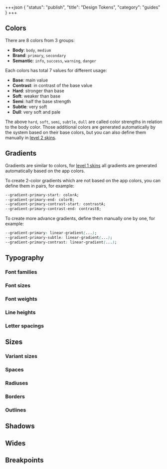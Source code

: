 +++json
{
  "status": "publish",
  "title": "Design Tokens",
  "category": "guides"
}
+++

## Colors

There are 8 colors from 3 groups:
- **Body**: `body`, `medium`
- **Brand**: `primary`, `secondary`
- **Semantic**: `info`, `success`, `warning`, `danger`

Each colors has total 7 values for different usage:
- **Base**: main value
- **Contrast**: in contrast of the base value
- **Hard**: stronger than base
- **Soft**: weaker than base
- **Semi**: half the base strength
- **Subtle**: very soft
- **Dull**: very soft and pale

The above `hard`, `soft`, `semi`, `subtle`, `dull` are called color strengths in relation to the body color. Those additional colors are generated automatically by the system based on their base colors, but you can also define them manually in [level 2 skins](/ui/skin).

<content-ui-post-token block="color"></content-ui-post-token>

## Gradients

Gradients are similar to colors, for [level 1 skins](/ui/skin) all gradients are generated automatically based on the app colors.

To create 2-color gradients which are not based on the app colors, you can define them in pairs, for example:

```css
--gradient-primary-start: colorA;
--gradient-primary-end: colorB;
--gradient-primary-contrast-start: contrastA;
--gradient-primary-contrast-end: contrastB;
```

To create more advance gradients, define them manually one by one, for example:

```css
--gradient-primary: linear-gradient(...);
--gradient-primary-subtle: linear-gradient(...);
--gradient-primary-contrast: linear-gradient(...);
```

<content-ui-post-token block="gradient"></content-ui-post-token>

## Typography

### Font families

<content-ui-post-token block="font"></content-ui-post-token>

### Font sizes

<content-ui-post-token block="text"></content-ui-post-token>

### Font weights

<content-ui-post-token block="weight"></content-ui-post-token>

### Line heights

<content-ui-post-token block="line"></content-ui-post-token>

### Letter spacings

<content-ui-post-token block="letter"></content-ui-post-token>

## Sizes

### Variant sizes

<content-ui-post-token block="size"></content-ui-post-token>

### Spaces

<content-ui-post-token block="space"></content-ui-post-token>

### Radiuses

<content-ui-post-token block="radius"></content-ui-post-token>

### Borders

<content-ui-post-token block="border"></content-ui-post-token>

### Outlines

<content-ui-post-token block="outline"></content-ui-post-token>

## Shadows

<content-ui-post-token block="shadow"></content-ui-post-token>

## Wides

<content-ui-post-token block="wide"></content-ui-post-token>

## Breakpoints

<content-ui-post-token block="breakpoint"></content-ui-post-token>